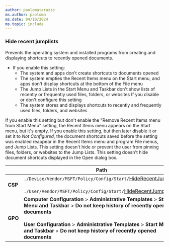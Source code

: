 ```yaml
---
author: paolomatarazzo
ms.author: paoloma
ms.date: 04/10/2024
ms.topic: include
---
```


### Hide recent jumplists

Prevents the operating system and installed programs from creating and displaying shortcuts to recently opened documents.

- If you enable this setting:
  - The system and apps don't create shortcuts to documents opened
  - The system empties the Recent Items menu on the Start menu, and apps don't display shortcuts at the bottom of the File menu
  - The Jump Lists in the Start Menu and Taskbar don't show lists of recently or frequently used files, folders, or websites
If you disable or don't configure this setting
  - The system stores and displays shortcuts to recently and frequently used files, folders, and websites

If you enable this setting but don't enable the "Remove Recent Items menu from Start Menu" setting, the Recent Items menu appears on the Start menu, but it's empty. If you enable this setting, but then later disable it or set it to *Not Configured*, the document shortcuts saved before the setting was enabled reappear in the Recent Items menu and program File menus, and Jump Lists. This setting doesn't hide or prevent the user from pinning files, folders, or websites to the Jump Lists. This setting doesn't hide document shortcuts displayed in the Open dialog box.

|  | Path |
|--|--|
| **CSP** | `./Device/Vendor/MSFT/Policy/Config/Start/`[HideRecentJumplists](/windows/client-management/mdm/policy-csp-start#hiderecentjumplists)<br><br>`./User/Vendor/MSFT/Policy/Config/Start/`[HideRecentJumplists](/windows/client-management/mdm/policy-csp-start#hiderecentjumplists) |
| **GPO** | **Computer Configuration** > **Administrative Templates** > **Start Menu and Taskbar** > **Do not keep history of recently opened documents**<br><br> **User Configuration** > **Administrative Templates** > **Start Menu and Taskbar** > **Do not keep history of recently opened documents**|

